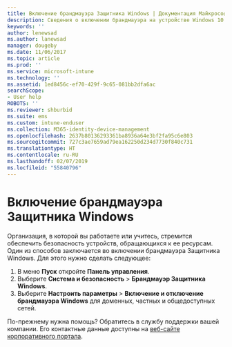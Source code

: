 ```yaml
---
title: Включение брандмауэра Защитника Windows | Документация Майкрософт
description: Сведения о включении брандмауэра на устройстве Windows 10 для доступа к ресурсам организации.
keywords: ''
author: lenewsad
ms.author: lanewsad
manager: dougeby
ms.date: 11/06/2017
ms.topic: article
ms.prod: ''
ms.service: microsoft-intune
ms.technology: ''
ms.assetid: 1ed8456c-ef70-429f-9c65-081bb2dfa6ac
searchScope:
- User help
ROBOTS: ''
ms.reviewer: shburbid
ms.suite: ems
ms.custom: intune-enduser
ms.collection: M365-identity-device-management
ms.openlocfilehash: 2637b80136293361ba8936a64e3bf2fa95c6e803
ms.sourcegitcommit: 727c3ae7659ad79ea162250d234d7730f840c731
ms.translationtype: HT
ms.contentlocale: ru-RU
ms.lasthandoff: 02/07/2019
ms.locfileid: "55840796"
---
```

# <a name="turn-on-your-windows-defender-firewall"></a>Включение брандмауэра Защитника Windows

Организация, в которой вы работаете или учитесь, стремится обеспечить безопасность устройств, обращающихся к ее ресурсам. Один из способов заключается во включении брандмауэра Защитника Windows. Для этого нужно сделать следующее:

1. В меню **Пуск** откройте **Панель управления**.
2. Выберите **Система и безопасность** > **Брандмауэр Защитника Windows**.
3. Выберите **Настроить параметры** > **Включение и отключение брандмауэра Windows** для доменных, частных и общедоступных сетей.

По-прежнему нужна помощь? Обратитесь в службу поддержки вашей компании. Его контактные данные доступны на [веб-сайте корпоративного портала](https://go.microsoft.com/fwlink/?linkid=2010980).
